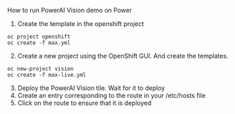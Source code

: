 How to run PowerAI Vision demo on Power
1. Create the template in the openshift project

```
oc project openshift
oc create -f max.yml
```

2. Create a new project using the OpenShift GUI. And create the templates.
```
oc new-project vision
oc create -f max-live.yml
```
3. Deploy the PowerAI Vision tile. Wait for it to deploy
4. Create an entry corresponding to the route in your /etc/hosts file
5. Click on the route to ensure that it is deployed
